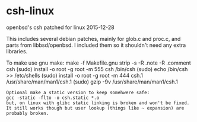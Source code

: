 # csh-linux
openbsd's csh patched for linux 2015-12-28

This includes several debian patches, mainly for glob.c and proc.c,
and parts from libbsd/openbsd. I included them so it shouldn't need
any extra libraries.

To make use gnu make:
    make -f Makefile.gnu
    strip -s -R .note -R .comment csh
    (sudo) install -o root -g root -m 555 csh /bin/csh
    (sudo) echo /bin/csh >> /etc/shells
    (sudo) install -o root -g root -m 444 csh.1 /usr/share/man/man1/csh.1
    (sudo) gzip -9v /usr/share/man/man1/csh.1

    Optional make a static version to keep somehwere safe:
    gcc -static -flto -o csh.static *.o
    but, on linux with glibc static linking is broken and won't be fixed.
    It still works though but user lookup (things like ~ expansion) are
    probably broken.

